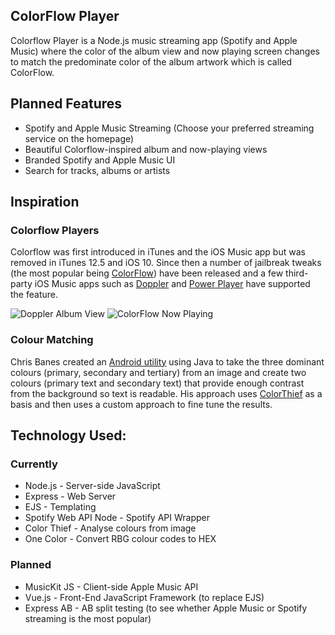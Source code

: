## ColorFlow Player

Colorflow Player is a Node.js music streaming app (Spotify and Apple Music) where the color of the album view and now playing screen changes to match the predominate color of the album artwork which is called ColorFlow.

## Planned Features
- Spotify and Apple Music Streaming (Choose your preferred streaming service on the homepage)
- Beautiful Colorflow-inspired album and now-playing views
- Branded Spotify and Apple Music UI
- Search for tracks, albums or artists

## Inspiration

### Colorflow Players

Colorflow was first introduced in iTunes and the iOS Music app but was removed in iTunes 12.5 and iOS 10. Since then a number of jailbreak tweaks (the most popular being [ColorFlow](https://www.idownloadblog.com/2020/02/19/colorflow-5)) have been released and a few third-party iOS Music apps such as [Doppler](https://www.macobserver.com/news/doppler-music-player-ios) and [Power Player](https://powerplayer.evenwerk.com) have supported the feature.

![Doppler Album View](https://apphuntt.files.wordpress.com/2018/08/7a61053f-0b26-4749-8eeb-d46fe75a65ef.png?w=450)
![ColorFlow Now Playing](https://i.imgur.com/VMXdzFW.png)

### Colour Matching

Chris Banes created an [Android utility](https://chris.banes.dev/colour-matching) using Java to take the three dominant colours (primary, secondary and tertiary) from an image and create two colours (primary text and secondary text) that provide enough contrast from the background so text is readable. His approach uses [ColorThief](https://lokeshdhakar.com/projects/color-thief) as a basis and then uses a custom approach to fine tune the results.

## Technology Used:

### Currently

- Node.js - Server-side JavaScript
- Express - Web Server
- EJS - Templating
- Spotify Web API Node - Spotify API Wrapper
- Color Thief - Analyse colours from image
- One Color - Convert RBG colour codes to HEX

### Planned

- MusicKit JS - Client-side Apple Music API
- Vue.js - Front-End JavaScript Framework (to replace EJS)
- Express AB - AB split testing (to see whether Apple Music or Spotify streaming is the most popular)
